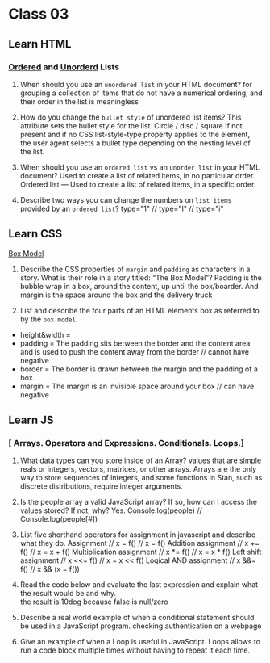 
# Class 03

## Learn HTML
### [Ordered](https://developer.mozilla.org/en-US/docs/Web/HTML/Element/ol) and [Unorderd](https://developer.mozilla.org/en-US/docs/Web/HTML/Element/ul) Lists
1. When should you use an `unordered list` in your HTML document?
for grouping a collection of items that do not have a numerical ordering, and their order in the list is meaningless

2. How do you change the `bullet style` of unordered list items?
This attribute sets the bullet style for the list. Circle / disc / square
If not present and if no CSS list-style-type property applies to the element, the user agent selects a bullet type depending on the nesting level of the list.

3. When should you use an `ordered list` vs an `unorder list` in your HTML document?
Used to create a list of related items, in no particular order. Ordered list — Used to create a list of related items, in a specific order.

4. Describe two ways you can change the numbers on `list items` provided by an `ordered list`?
type="1" // type="I" // type="i"

## Learn CSS
[Box Model](https://developer.mozilla.org/en-US/docs/Learn/CSS/Building_blocks/The_box_model)

1. Describe the CSS properties of `margin` and `padding` as characters in a story. What is their role in a story titled: “The Box Model”?
Padding is the bubble wrap in a box, around the content, up until the box/boarder. And margin is the space around the box and the delivery truck

2. List and describe the four parts of an HTML elements box as referred to by the `box model`.
- height&width =
- padding = The padding sits between the border and the content area and is used to push the content away from the border // cannot have negative
- border = The border is drawn between the margin and the padding of a box.
- margin = The margin is an invisible space around your box // can have negative

## Learn JS
### [ Arrays. Operators and Expressions. Conditionals. Loops.]

1. What data types can you store inside of an Array?
values that are simple reals or integers, vectors, matrices, or other arrays. Arrays are the only way to store sequences of integers, and some functions in Stan, such as discrete distributions, require integer arguments.

2.  Is the people array a valid JavaScript array? If so, how can I access the values stored? If not, why?
Yes.  Console.log(people) // Console.log(people[#])

3. List five shorthand operators for assignment in javascript and describe what they do.
Assignment                    // x = f() // x = f()
Addition assignment  // x += f() // x = x + f()
Multiplication assignment // x *= f() // x = x * f()
Left shift assignment  // x <<= f() // x = x << f()
Logical AND assignment  // x &&= f() // x && (x = f())

4. Read the code below and evaluate the last expression and explain what the result would be and why.\
the result is 10dog because false is null/zero

5. Describe a real world example of when a conditional statement should be used in a JavaScript program.
checking authentication on a webpage

6. Give an example of when a Loop is useful in JavaScript.
Loops allows to run a code block multiple times without having to repeat it each time.
